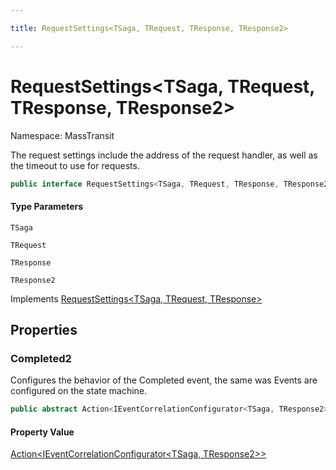 ```yaml
---

title: RequestSettings<TSaga, TRequest, TResponse, TResponse2>

---
```


# RequestSettings\<TSaga, TRequest, TResponse, TResponse2\>

Namespace: MassTransit

The request settings include the address of the request handler, as well as the timeout to use
 for requests.

```csharp
public interface RequestSettings<TSaga, TRequest, TResponse, TResponse2> : RequestSettings<TSaga, TRequest, TResponse>
```

#### Type Parameters

`TSaga`<br/>

`TRequest`<br/>

`TResponse`<br/>

`TResponse2`<br/>

Implements [RequestSettings\<TSaga, TRequest, TResponse\>](../masstransit/requestsettings-3)

## Properties

### **Completed2**

Configures the behavior of the Completed event, the same was Events are configured on
 the state machine.

```csharp
public abstract Action<IEventCorrelationConfigurator<TSaga, TResponse2>> Completed2 { get; }
```

#### Property Value

[Action\<IEventCorrelationConfigurator\<TSaga, TResponse2\>\>](https://learn.microsoft.com/en-us/dotnet/api/system.action-1)<br/>
